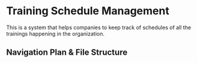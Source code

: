 # Training Schedule Management
This is a system that helps companies to keep track of schedules of all the trainings happening in the organization.


## Navigation Plan & File Structure

<img src="https://github.com/kishanrajput23/Training-Schedule-Management/blob/main/Project_Flies/docs/navigation_plan1.png" alt="">
